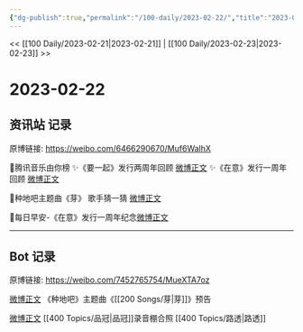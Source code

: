 ```yaml
---
{"dg-publish":true,"permalink":"/100-daily/2023-02-22/","title":"2023-02-22"}
---
```



<< [[100 Daily/2023-02-21\|2023-02-21]] | [[100 Daily/2023-02-23\|2023-02-23]] >>

# 2023-02-22

## 资讯站 记录

原博链接: https://weibo.com/6466290670/Muf6WalhX

🌟腾讯音乐由你榜
✨《要一起》发行两周年回顾 [微博正文](https://m.weibo.cn/6466290670/4871900570584494)
✨《在意》发行一周年回顾 [微博正文](https://m.weibo.cn/6466290670/4871901077309509)

🌟种地吧主题曲《芽》 歌手猜一猜 [微博正文](https://m.weibo.cn/6466290670/4872009663907605)

🌟每日早安-《在意》发行一周年纪念[微博正文](https://m.weibo.cn/6466290670/4871864898555989)

---
## Bot 记录

原博链接: https://weibo.com/7452765754/MueXTA7oz

[微博正文](https://weibo.com/detail/4872005121215443) 《种地吧》主题曲《[[200 Songs/芽\|芽]]》预告

[微博正文](https://weibo.com/detail/4872005382046362) [[400 Topics/品冠\|品冠]]录音棚合照 ​​​[[400 Topics/路透\|路透]]
